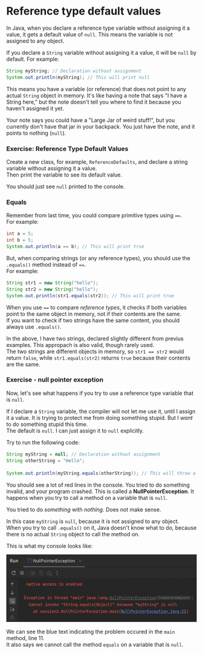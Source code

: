 # Reference type default values

In Java, when you declare a reference type variable without assigning it a value, it gets a default value of `null`. This means the variable is not assigned to any object.

If you declare a `String` variable without assigning it a value, it will be `null` by default. For example:

```java
String myString; // Declaration without assignment
System.out.println(myString); // This will print null
```

This means you have a variable (or reference) that does not point to any actual `String` object in memory. It's like having a note that says "I have a String here," but the note doesn't tell you where to find it because you haven't assigned it yet.

Your note says you could have a "Large Jar of weird stuff!", but you currently don't have that jar in your backpack. You just have the note, and it points to nothing (`null`).

### Exercise: Reference Type Default Values

Create a new class, for example, `ReferenceDefaults`, and declare a string variable without assigning it a value.\
Then print the variable to see its default value.

You should just see `null` printed to the console.

### Equals

Remember from last time, you could compare primitive types using `==`.\
For example:

```java
int a = 5;
int b = 5;
System.out.println(a == b); // This will print true
```

But, when comparing strings (or any reference types), you should use the `.equals()` method instead of `==`.\
For example:

```java
String str1 = new String("hello");
String str2 = new String("hello");
System.out.println(str1.equals(str2)); // This will print true
```

When you use `==` to compare _reference types_, it checks if both variables point to the same object in memory, not if their contents are the same.\
If you want to check if two strings have the same content, you should always use `.equals()`.

In the above, I have two strings, declared slightly different from previus examples. This appropach is also valid, though rarely used.\
The two strings are different objects in memory, so `str1 == str2` would return `false`, while `str1.equals(str2)` returns `true` because their contents are the same.

### Exercise - null pointer exception

Now, let's see what happens if you try to use a reference type variable that is `null`.

If I declare a `String` variable, the compiler will not let me use it, until I assign it a value. It is trying to protect me from doing something stupid. But I _want_ to do something stupid this time.\
The default is `null`. I can just assign it to `null` explicitly.

Try to run the following code:

```java
String myString = null; // Declaration without assignment
String otherString = "Hello";

System.out.println(myString.equals(otherString)); // This will throw a NullPointerException
```

You should see a lot of red lines in the console. You tried to do something invalid, and your program crashed. This is called a **NullPointerException**. It happens when you try to call a method on a variable that is `null`.

You tried to do _something_ with _nothing_. Does not make sense.

In this case `myString` is `null`, because it is not assigned to any object.\
When you try to call `.equals()` on it, Java doesn't know what to do, because there is no actual `String` object to call the method on.

This is what my console looks like:

![NullPointerException](Resources/NullPointerException.png)

We can see the blue text indicating the problem occured in the `main` method, line 11.\
It also says we cannot call the method `equals` on a variable that is `null`.
